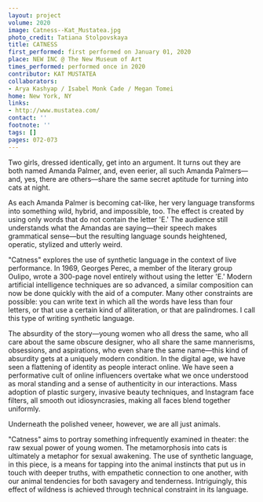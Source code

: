 ```yaml
---
layout: project
volume: 2020
image: Catness--Kat_Mustatea.jpg
photo_credit: Tatiana Stolpovskaya
title: CATNESS
first_performed: first performed on January 01, 2020
place: NEW INC @ The New Museum of Art
times_performed: performed once in 2020
contributor: KAT MUSTATEA
collaborators:
- Arya Kashyap / Isabel Monk Cade / Megan Tomei
home: New York, NY
links:
- http://www.mustatea.com/
contact: ''
footnote: ''
tags: []
pages: 072-073
---
```




Two girls, dressed identically, get into an argument. It turns out they are both named Amanda Palmer, and, even eerier, all such Amanda Palmers—and, yes, there are others—share the same secret aptitude for turning into cats at night. 

As each Amanda Palmer is becoming cat-like, her very language transforms into something wild, hybrid, and impossible, too. The effect is created by using only words that do not contain the letter 'E.' The audience still understands what the Amandas are saying—their speech makes grammatical sense—but the resulting language sounds heightened, operatic, stylized and utterly weird.

"Catness" explores the use of synthetic language in the context of live performance. In 1969, Georges Perec, a member of the literary group Oulipo, wrote a 300-page novel entirely without using the letter 'E.' Modern artificial intelligence techniques are so advanced, a similar composition can now be done quickly with the aid of a computer. Many other constraints are possible: you can write text in which all the words have less than four letters, or that use a certain kind of alliteration, or that are palindromes. I call this type of writing synthetic language.

The absurdity of the story—young women who all dress the same, who all care about the same obscure designer, who all share the same mannerisms, obsessions, and aspirations, who even share the same name—this kind of absurdity gets at a uniquely modern condition. In the digital age, we have seen a flattening of identity as people interact online. We have seen a performative cult of online influencers overtake what we once understood as moral standing and a sense of authenticity in our interactions. Mass adoption of plastic surgery, invasive beauty techniques, and Instagram face filters, all smooth out idiosyncrasies, making all faces blend together uniformly.

Underneath the polished veneer, however, we are all just animals. 

"Catness" aims to portray something infrequently examined in theater: the raw sexual power of young women. The metamorphosis into cats is ultimately a metaphor for sexual awakening. The use of synthetic language, in this piece, is a means for tapping into the animal instincts that put us in touch with deeper truths, with empathetic connection to one another, with our animal tendencies for both savagery and tenderness. Intriguingly, this effect of wildness is achieved through technical constraint in its language.
